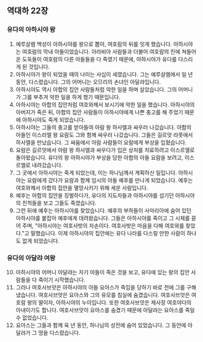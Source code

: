 ## 역대하 22장

### 유다의 아하시야 왕
1. 예루살렘 백성이 아하시야를 왕으로 뽑아, 여호람의 뒤를 잇게 했습니다. 아하시야는 여호람의 막내 아들이었습니다. 아라비아 사람들과 더불어 여호람의 진에 쳐들어온 도둑들이 여호람의 다른 아들들을 다 죽였기 때문에, 아하시야가 유다를 다스리게 된 것입니다.
2. 아하시야가 왕이 되었을 때의 나이는 사십이 세였습니다. 그는 예루살렘에서 일 년 동안, 다스렸습니다. 그의 어머니는 오므리의 손녀인 아달랴입니다.
3. 아하시야도 역시 아합의 집안 사람들처럼 악한 일을 하며 살았습니다. 그의 어머니가 그를 부추겨 악한 일을 하게 했기 때문입니다.
4. 아하시야는 아합의 집안처럼 여호와께서 보시기에 악한 일을 했습니다. 아하시야의 아버지가 죽은 뒤, 아합의 집안 사람들이 아하시야에게 나쁜 충고를 해 주었기 때문에 아하시야도 죽게 되었습니다.
5. 아하시야는 그들의 충고를 받아들여 아람 왕 하사엘과 싸우러 나갔습니다. 아합의 아들인 이스라엘 왕 요람도 그와 함께 싸우러 나갔습니다. 그들은 길르앗 라못에서 하사엘을 만났습니다. 그 싸움에서 아람 사람들이 요람에게 부상을 입혔습니다.
6. 요람은 길르앗에서 아람 왕 하사엘과 싸우다가 입은 상처를 치료하려고 이스르엘로 돌아왔습니다. 유다의 왕 아하시야가 부상을 당한 아합의 아들 요람을 보려고, 이스르엘로 내려갔습니다.
7. 그 곳에서 아하시야는 죽게 되었는데, 이는 하나님께서 계획하신 일입니다. 아하시야는 요람에게 갔다가 요람과 함께 임시의 아들 예후를 만나게 되었습니다. 예후는 여호와께서 아합의 집안을 멸망시키기 위해 세운 사람입니다.
8. 예후는 아합의 집안을 징벌하다가, 유다의 지도자들과 아하시야를 섬기던 아하시야의 친척들을 보고 그들도 죽였습니다.
9. 그런 뒤에 예후는 아하시야를 찾았습니다. 예후의 부하들이 사마리아에 숨어 있던 아하시야를 붙잡아 예후에게 데려왔습니다. 그들은 아하시야를 죽이고 그 시체를 묻어 주며, "아하시야는 여호사밧의 자손이다. 여호사밧은 마음을 다해 여호와를 찾았다."고 말했습니다. 이제 아하시야의 집안에는 유다 나라를 다스릴 만한 사람이 하나도 없게 되었습니다.
### 유다의 아달랴 여왕
10. 아하시야의 어머니 아달랴는 자기 아들이 죽은 것을 보고, 유다에 있는 왕의 집안 사람들을 다 죽이기 시작했습니다.
11. 그러나 여호사브앗은 아하시야의 아들 요아스가 죽임을 당하기 바로 전에 그를 구해 냈습니다. 여호사브앗은 요아스와 그의 유모를 침실에 숨겼습니다. 여호사브앗은 여호람 왕의 딸이자, 아하시야의 누이입니다. 또한 여호사브앗은 제사장 여호야다의 아내이기도 합니다. 여호사브앗이 요아스를 숨겼기 때문에 아달랴는 요아스를 죽일 수 없었습니다.
12. 요아스는 그들과 함께 육 년 동안, 하나님의 성전에 숨어 있었습니다. 그 동안에 아달랴가 그 땅을 다스렸습니다.